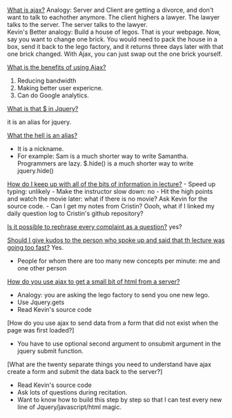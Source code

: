 [What is ajax?]()
  Analogy: Server and Client are getting a divorce, and don't want to talk to eachother anymore.  The client highers a lawyer.  The lawyer talks to the server.  The server talks to the lawyer.  
  Kevin's Better analogy:  Build a house of legos.  That is your webpage. Now, say you want to change one brick. You would need to pack the house in a box, send it back to the lego factory, and it returns three days later with that one brick changed.  With Ajax, you can just swap out the one brick yourself. 
  
[What is the benefits of using Ajax?]()

  1. Reducing bandwidth
  2. Making better user expericne.
  3. Can do Google analytics.  

[What is that $ in Jquery?]()

  it is an alias for jquery.  

[What the hell is an alias?]()
 
  - It is a nickname. 
  - For example: Sam is a much shorter way to write Samantha.  Programmers are lazy.  $.hide() is a much shorter way to write jquery.hide()
  
[How do I keep up with all of the bits of information in lecture?]()
    - Speed up typing: unlikely
    - Make the instructor slow down: no
    - Hit the high points and watch the movie later: what if there is no movie? Ask Kevin for the source code.
    - Can I get my notes from Cristin?  Oooh, what if I linked my daily question log to Cristin's github repository? 
  
[Is it possible to rephrase every complaint as a question?]()
    yes?

[Should I give kudos to the person who spoke up and said that th lecture was going too fast?]()
  Yes. 
  - People for whom there are too many new concepts per minute: me and one other person

[How do you use ajax to get a small bit of html from a server?]()
  - Analogy: you are asking the lego factory to send you one new lego. 
  - Use Jquery.gets
  - Read Kevin's source code

[How do you use ajax to send data from a form that did not exist when the page was first loaded?]
  - You have to use optional second argument to onsubmit argument in the jquery submit function. 

[What are the twenty separate things you need to understand have ajax create a form and submit the data back to the server?]
  - Read Kevin's source code
  - Ask lots of questions during recitation. 
  - Want to know how to build this step by step so that I can test every new line of Jquery/javascript/html magic. 

